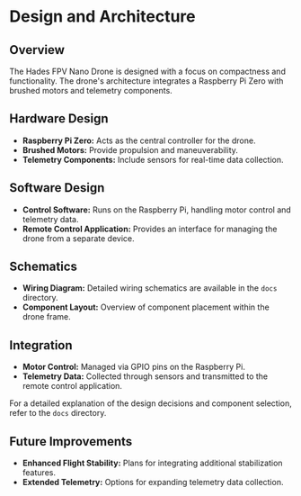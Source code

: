 # Design and Architecture

## Overview
The Hades FPV Nano Drone is designed with a focus on compactness and functionality. The drone's architecture integrates a Raspberry Pi Zero with brushed motors and telemetry components.

## Hardware Design

- **Raspberry Pi Zero:** Acts as the central controller for the drone.
- **Brushed Motors:** Provide propulsion and maneuverability.
- **Telemetry Components:** Include sensors for real-time data collection.

## Software Design

- **Control Software:** Runs on the Raspberry Pi, handling motor control and telemetry data.
- **Remote Control Application:** Provides an interface for managing the drone from a separate device.

## Schematics
- **Wiring Diagram:** Detailed wiring schematics are available in the `docs` directory.
- **Component Layout:** Overview of component placement within the drone frame.

## Integration
- **Motor Control:** Managed via GPIO pins on the Raspberry Pi.
- **Telemetry Data:** Collected through sensors and transmitted to the remote control application.

For a detailed explanation of the design decisions and component selection, refer to the `docs` directory.

## Future Improvements
- **Enhanced Flight Stability:** Plans for integrating additional stabilization features.
- **Extended Telemetry:** Options for expanding telemetry data collection.
